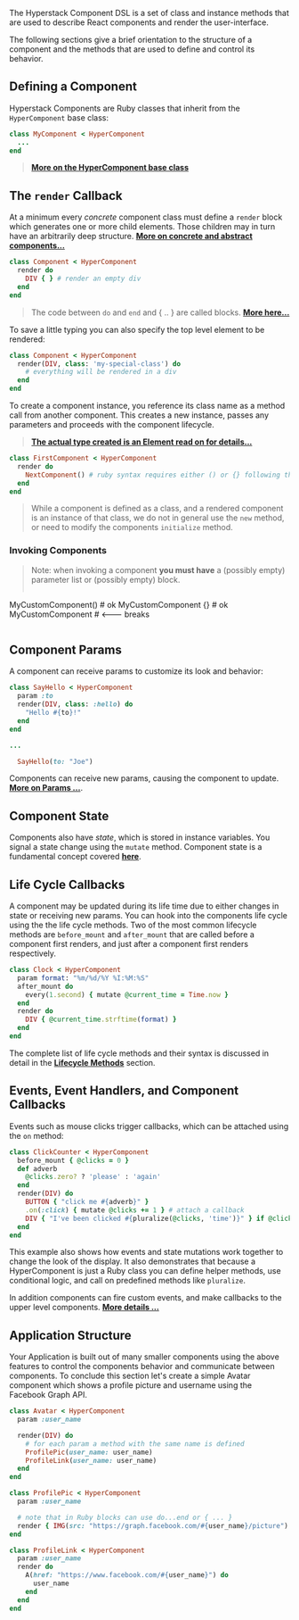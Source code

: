 The Hyperstack Component DSL is a set of class and instance methods that are used to describe React components and render the user-interface.

The following sections give a brief orientation to the structure of a component and the methods that are used to define and control its behavior.

## Defining a Component

Hyperstack Components are Ruby classes that inherit from the `HyperComponent` base class:

```ruby
class MyComponent < HyperComponent
  ...
end
```
> **[More on the HyperComponent base class](notes.md#the-hypercomponent-base-class)**

## The `render` Callback

At a minimum every *concrete* component class must define a `render` block which generates one or more child elements. Those children may in turn have an arbitrarily deep structure.  **[More on concrete and abstract components...](notes.md#abstract-and-concrete-components)**

```ruby
class Component < HyperComponent
  render do
    DIV { } # render an empty div
  end
end
```  
> The code between `do` and `end` and { .. } are called blocks.  **[More here...](notes.md#blocks-in-ruby)**

To save a little typing you can also specify the top level element to be rendered:

```ruby
class Component < HyperComponent
  render(DIV, class: 'my-special-class') do
    # everything will be rendered in a div
  end
end
```

To create a component instance, you reference its class name as a method call from another component. This creates a new instance, passes any parameters and proceeds with the component lifecycle.

> **[The actual type created is an Element read on for details...](notes.md#component-instances)**

```ruby
class FirstComponent < HyperComponent
  render do
    NextComponent() # ruby syntax requires either () or {} following the class name
  end
end
```

> While a component is defined as a class, and a rendered component is an instance of that class, we do not in general use the `new` method, or need to modify the components `initialize` method.

### Invoking Components

> Note: when invoking a component **you must have** a \(possibly empty\) parameter list or \(possibly empty\) block.
> ```ruby
MyCustomComponent()  # ok
MyCustomComponent {} # ok
MyCustomComponent    # <--- breaks
> ```

## Component Params

A component can receive params to customize its look and behavior:

```Ruby
class SayHello < HyperComponent
  param :to
  render(DIV, class: :hello) do
    "Hello #{to}!"
  end
end

...

  SayHello(to: "Joe")
```

Components can receive new params, causing the component to update.  **[More on Params ...](params.md)**.

## Component State

Components also have *state*, which is stored in instance variables.  You signal a state change using the `mutate` method. Component state is a fundamental concept covered **[here](state.md)**.


## Life Cycle Callbacks

A component may be updated during its life time due to either changes in state or receiving new params.  You can hook into the components life cycle using the
the life cycle methods.  Two of the most common lifecycle methods are `before_mount` and `after_mount` that are called before a component first renders, and
just after a component first renders respectively.

```RUBY
class Clock < HyperComponent
  param format: "%m/%d/%Y %I:%M:%S"
  after_mount do
    every(1.second) { mutate @current_time = Time.now }
  end
  render do
    DIV { @current_time.strftime(format) }
  end
end
```

The complete list of life cycle methods and their syntax is discussed in detail in the **[Lifecycle Methods](lifecycle-methods.md)** section.

## Events, Event Handlers, and Component Callbacks

Events such as mouse clicks trigger callbacks, which can be attached using the `on` method:

```ruby
class ClickCounter < HyperComponent
  before_mount { @clicks = 0 }
  def adverb
    @clicks.zero? ? 'please' : 'again'
  end
  render(DIV) do
    BUTTON { "click me #{adverb}" }
    .on(:click) { mutate @clicks += 1 } # attach a callback
    DIV { "I've been clicked #{pluralize(@clicks, 'time')}" } if @clicks > 0
  end
end
```

This example also shows how events and state mutations work together to change the look of the display.  It also demonstrates that because a HyperComponent
is just a Ruby class you can define helper methods, use conditional logic, and call on predefined methods like `pluralize`.

In addition components can fire custom events, and make callbacks to the upper level components.  **[More details ...](events-and-callbacks.md)**

## Application Structure

Your Application is built out of many smaller components using the above features to control the components behavior and communicate between components. To conclude this section let's create a simple Avatar component which shows a profile picture and username using the Facebook Graph API.

```ruby
class Avatar < HyperComponent
  param :user_name

  render(DIV) do
    # for each param a method with the same name is defined
    ProfilePic(user_name: user_name)
    ProfileLink(user_name: user_name)
  end
end

class ProfilePic < HyperComponent
  param :user_name

  # note that in Ruby blocks can use do...end or { ... }
  render { IMG(src: "https://graph.facebook.com/#{user_name}/picture") }
end

class ProfileLink < HyperComponent
  param :user_name
  render do
    A(href: "https://www.facebook.com/#{user_name}") do
      user_name
    end
  end
end
```
